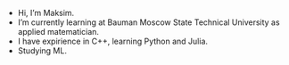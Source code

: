 - Hi, I’m Maksim.
- I’m currently learning at Bauman Moscow State Technical University as applied matematician.
- I have expirience in C++, learning Python and Julia.
- Studying ML.
